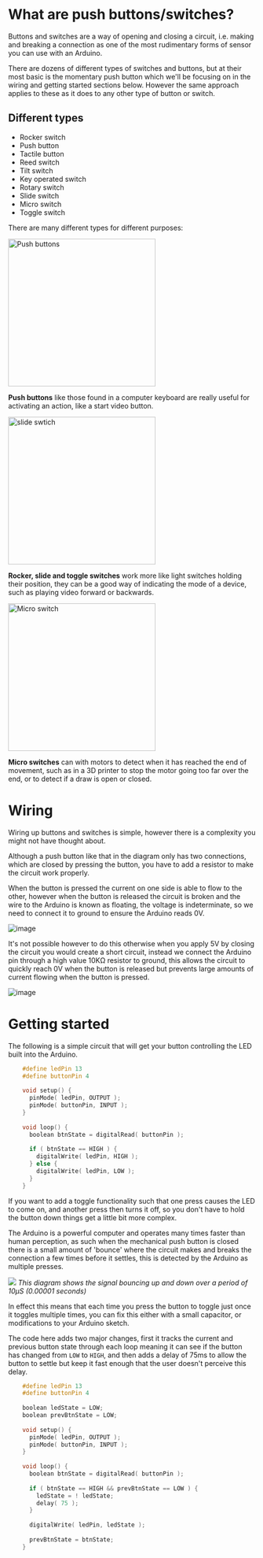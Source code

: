 # What are push buttons/switches?
Buttons and switches are a way of opening and closing a circuit, i.e. making and breaking a connection as one of the most rudimentary forms of sensor you can use with an Arduino.

There are dozens of different types of switches and buttons, but at their most basic is the momentary push button which we'll be focusing on in the wiring and getting started sections below. However the same approach applies to these as it does to any other type of button or switch.

## Different types

- Rocker switch
- Push button
- Tactile button
- Reed switch
- Tilt switch
- Key operated switch
- Rotary switch
- Slide switch
- Micro switch
- Toggle switch

There are many different types for different purposes:

<img width="300px" src="https://github.com/creativetechnologylab/physicalComputingTutorials/assets/64136454/eb087efe-3f69-425f-91aa-1b32a40c6c85"	alt="Push buttons"/>


**Push buttons** like those found in a computer keyboard are really useful for activating an action, like a start video button.

<img width="300px" src="https://github.com/creativetechnologylab/physicalComputingTutorials/assets/64136454/328151c5-7866-4c48-9531-3a79d9aaa580"	alt="slide swtich"/>

**Rocker, slide and toggle switches** work more like light switches holding their position, they can be a good way of indicating the mode of a device, such as playing video forward or backwards.

<img width="300px" src="https://github.com/creativetechnologylab/physicalComputingTutorials/assets/64136454/9f0b3e0e-eebb-4c8f-81f3-cfc3be07bdf4"	alt="Micro switch"/>


**Micro switches** can with motors to detect when it has reached the end of movement, such as in a 3D printer to stop the motor going too far over the end, or to detect if a draw is open or closed.


# Wiring
Wiring up buttons and switches is simple, however there is a complexity you might not have thought about. 

Although a push button like that in the diagram only has two connections, which are closed by pressing the button, you have to add a resistor to make the circuit work properly.

When the button is pressed the current on one side is able to flow to the other, however when the button is released the circuit is broken and the wire to the Arduino is known as floating, the voltage is indeterminate, so we need to connect it to ground to ensure the Arduino reads 0V.

![image](https://github.com/creativetechnologylab/physicalComputingTutorials/assets/64136454/70b396a7-1327-484a-91a1-fc3d3548d9b2)


It's not possible however to do this otherwise when you apply 5V by closing the circuit you would create a short circuit, instead we connect the Arduino pin through a high value 10KΩ resistor to ground, this allows the circuit to quickly reach 0V when the button is released but prevents large amounts of current flowing when the button is pressed.

![image](https://github.com/creativetechnologylab/physicalComputingTutorials/assets/64136454/a8ece5ff-0001-43d9-b457-f3527433779a)

# Getting started
The following is a simple circuit that will get your button controlling the LED built into the Arduino.

```c++
    #define ledPin 13
    #define buttonPin 4
    
    void setup() {
      pinMode( ledPin, OUTPUT );
      pinMode( buttonPin, INPUT );
    }
    
    void loop() {
      boolean btnState = digitalRead( buttonPin );
    
      if ( btnState == HIGH ) {
        digitalWrite( ledPin, HIGH );
      } else {
        digitalWrite( ledPin, LOW );
      }
    }
```
If you want to add a toggle functionality such that one press causes the LED to come on, and another press then turns it off, so you don't have to hold the button down things get a little bit more complex.

The Arduino is a powerful computer and operates many times faster than human perception, as such when the mechanical push button is closed there is a small amount of 'bounce' where the circuit makes and breaks the connection a few times before it settles, this is detected by the Arduino as multiple presses.

![](https://lab.arts.ac.uk/uploads/images/gallery/2017-02-Feb/scaled-840-0/scope.png)
_This diagram shows the signal bouncing up and down over a period of 10µS (0.00001 seconds)_

In effect this means that each time you press the button to toggle just once it toggles multiple times, you can fix this either with a small capacitor, or modifications to your Arduino sketch.

The code here adds two major changes, first it tracks the current and previous button state through each loop meaning it can see if the button has changed from `LOW` to `HIGH`, and then adds a delay of 75ms to allow the button to settle but keep it fast enough that the user doesn't perceive this delay.

```c++
    #define ledPin 13
    #define buttonPin 4
    
    boolean ledState = LOW;
    boolean prevBtnState = LOW;
    
    void setup() {
      pinMode( ledPin, OUTPUT );
      pinMode( buttonPin, INPUT );
    }
    
    void loop() {
      boolean btnState = digitalRead( buttonPin );
    
      if ( btnState == HIGH && prevBtnState == LOW ) {
        ledState = ! ledState;
        delay( 75 );
      }
    
      digitalWrite( ledPin, ledState );
    
      prevBtnState = btnState;
    }
```
